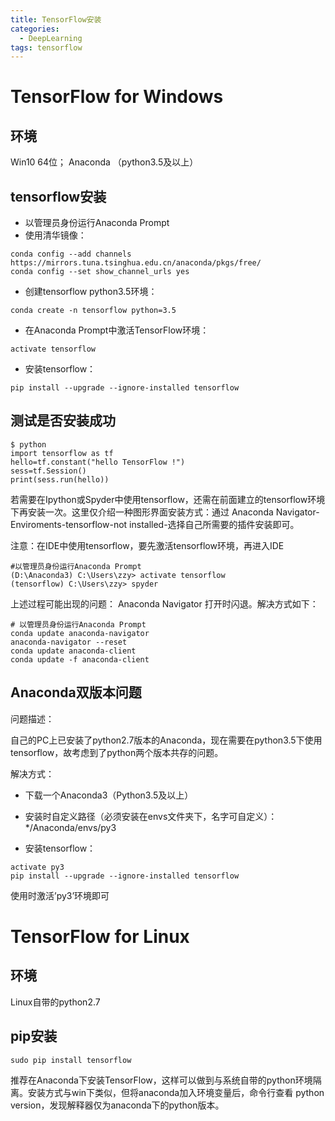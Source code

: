 ```yaml
---
title: TensorFlow安装
categories: 
  - DeepLearning
tags: tensorflow 
---
```



# TensorFlow for Windows

## 环境

Win10 64位； Anaconda （python3.5及以上）

## tensorflow安装

- 以管理员身份运行Anaconda Prompt
- 使用清华镜像：
<pre><code>conda config --add channels https://mirrors.tuna.tsinghua.edu.cn/anaconda/pkgs/free/
conda config --set show_channel_urls yes
</code></pre>
- 创建tensorflow python3.5环境：
<pre><code>conda create -n tensorflow python=3.5
</code></pre>
- 在Anaconda Prompt中激活TensorFlow环境：
<pre><code>activate tensorflow
</code></pre>
- 安装tensorflow：
<pre><code>pip install --upgrade --ignore-installed tensorflow
</code></pre>

## 测试是否安装成功

<pre><code>$ python
import tensorflow as tf
hello=tf.constant("hello TensorFlow !")
sess=tf.Session()
print(sess.run(hello))
</code></pre>

若需要在Ipython或Spyder中使用tensorflow，还需在前面建立的tensorflow环境下再安装一次。这里仅介绍一种图形界面安装方式：通过 Anaconda Navigator-Enviroments-tensorflow-not installed-选择自己所需要的插件安装即可。

注意：在IDE中使用tensorflow，要先激活tensorflow环境，再进入IDE
<pre><code>#以管理员身份运行Anaconda Prompt
(D:\Anaconda3) C:\Users\zzy> activate tensorflow
(tensorflow) C:\Users\zzy> spyder
</code></pre>

上述过程可能出现的问题：
Anaconda Navigator 打开时闪退。解决方式如下：
<pre><code># 以管理员身份运行Anaconda Prompt
conda update anaconda-navigator
anaconda-navigator --reset
conda update anaconda-client
conda update -f anaconda-client
</code></pre>


## Anaconda双版本问题

问题描述：

自己的PC上已安装了python2.7版本的Anaconda，现在需要在python3.5下使用tensorflow，故考虑到了python两个版本共存的问题。

解决方式：

  - 下载一个Anaconda3（Python3.5及以上）

  - 安装时自定义路径（必须安装在envs文件夹下，名字可自定义）：*/Anaconda/envs/py3

  - 安装tensorflow：
<pre><code>activate py3
pip install --upgrade --ignore-installed tensorflow
</code></pre>

使用时激活’py3’环境即可


# TensorFlow for Linux

## 环境

Linux自带的python2.7

## pip安装

<pre><code>sudo pip install tensorflow
</code></pre>

推荐在Anaconda下安装TensorFlow，这样可以做到与系统自带的python环境隔离。安装方式与win下类似，但将anaconda加入环境变量后，命令行查看 python version，发现解释器仅为anaconda下的python版本。